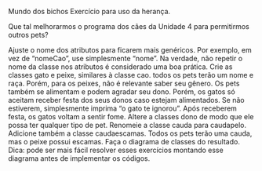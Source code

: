 Mundo dos bichos
Exercício para uso da herança.

Que tal melhorarmos o programa dos cães da Unidade 4 para permitirmos outros pets?

Ajuste o nome dos atributos para ficarem mais genéricos. Por exemplo, em vez de “nomeCao”, use simplesmente “nome”. Na verdade, não repetir o nome da classe nos atributos é considerado uma boa prática.
Crie as classes gato e peixe, similares à classe cao. todos os pets terão um nome e raça. Porém, para os peixes, não é relevante saber seu gênero.
Os pets também se alimentam e podem agradar seu dono. Porém, os gatos só aceitam receber festa dos seus donos caso estejam alimentados. Se não estiverem, simplesmente imprima “o gato te ignorou”. Após receberem festa, os gatos voltam a sentir fome.
Altere a classes dono de modo que ele possa ter qualquer tipo de pet.
Renomeie a classe cauda para caudapelo. Adicione também a classe caudaescamas. Todos os pets terão uma cauda, mas o peixe possui escamas.
Faça o diagrama de classes do resultado. Dica: pode ser mais fácil resolver esses exercícios montando esse diagrama antes de implementar os códigos.

